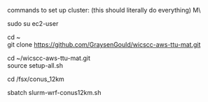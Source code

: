 commands to set up cluster: (this should literally do everything) M\ <br>

sudo su ec2-user <br>

cd ~ <br>
git clone https://github.com/GraysenGould/wicscc-aws-ttu-mat.git <br>

cd ~/wicscc-aws-ttu-mat.git <br>
source setup-all.sh <br>

cd /fsx/conus_12km <br>

sbatch slurm-wrf-conus12km.sh <br>
